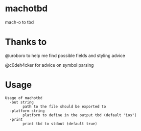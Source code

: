 # machotbd
mach-o to tbd

# Thanks to
@uroboro to help me find possible fields and styling advice

@c0deh4cker for advice on symbol parsing

# Usage
```
Usage of machotbd
  -out string
        path to the file should be exported to
  -platform string
        platform to define in the output tbd (default "ios")
  -print
        print tbd to stdout (default true)
```
